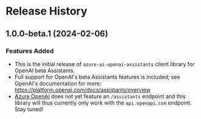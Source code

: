 # Release History

## 1.0.0-beta.1 (2024-02-06)

### Features Added

- This is the initial release of `azure-ai-openai-assistants` client library for OpenAI beta Assistants.
- Full support for OpenAI's beta Assistants features is included; see OpenAI's documentation for more: https://platform.openai.com/docs/assistants/overview
- [Azure OpenAI](https://learn.microsoft.com/azure/ai-services/openai/overview) does not yet feature an `/assistants`
  endpoint and this library will thus currently only work with the `api.openapi.com` endpoint. Stay tuned!
